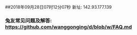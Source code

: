 ##2018年09月28日07时12分07秒 新址: 142.93.177.139
### 兔友常见问题及解答: https://github.com/wanggonging/d/blob/w/FAQ.md
